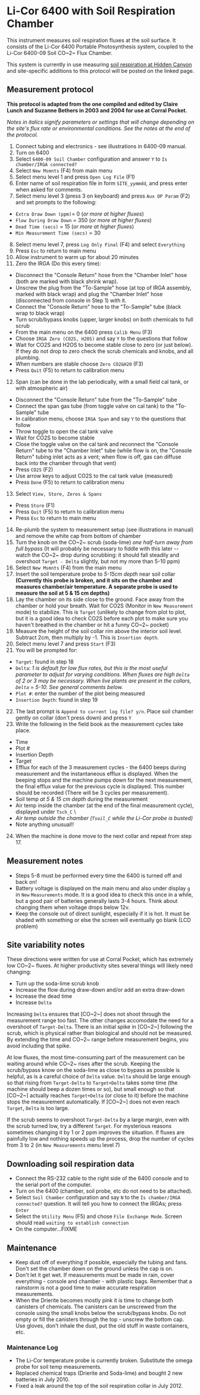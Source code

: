 # Li-Cor 6400 with Soil Respiration Chamber

This instrument measures soil respiration fluxes at the soil surface. It
consists of the Li-Cor 6400 Portable Photosynthesis system, coupled to
the Li-Cor 6400-09 Soil CO~2~ Flux Chamber.

This system is currently in use measuring [soil respiration at Hidden
Canyon](/hiddencanyon/hc_soilresplog_1.md) and site-specific
additions to this protocol will be posted on the linked page.

## Measurement protocol

 **This protocol is adapted from the one compiled and edited by Claire Lunch and Suzanne Bethers in 2003 and 2004 for use at Corral Pocket.**

*Notes in italics signify parameters or settings that will change
depending on the site's flux rate or environmental conditions. See the
notes at the end of the protocol.*

1. Connect tubing and electronics - see illustrations in 6400-09 manual.
2. Turn on 6400
3. Select `6400-09 Soil Chamber` configuration and answer `Y` to `Is chamber/IRGA connected?` 
4. Select `New Msmnts` (F4) from main menu
5. Select menu level 1 and press `Open Log File` (F1)
6. Enter name of soil respiration file in form `SITE_yymmdd`, and press enter when asked for comments.
7. Select menu level 3 (press 3 on keyboard) and press `Aux OP Param` (F2) and set prompts to the following:
  - `Extra Draw Down (ppm)`= 0 (*or more at higher fluxes*)
  - `Flow During Draw Down` = 350 (*or more at higher fluxes*)
  - `Dead Time (secs)` = 15 (*or more at higher fluxes*)
  - `Min Measurement Time (secs)` = 30
8. Select menu level 7, press `Log Only Final` (F4) and select `Everything`
9. Press `Esc` to return to main menu
10. Allow instrument to warm up for about 20 minutes
11. Zero the IRGA (Do this every time):
  - Disconnect the "Console Return" hose from the "Chamber Inlet" hose (both are marked with black shrink wrap).
  - Unscrew the plug from the "To-Sample" hose (at top of IRGA assembly, marked with black wrap) and plug the "Chamber Inlet" hose (disconnected from console in Step 1) with it.
  - Connect the "Console Return" hose to the "To-Sample" tube (black wrap to black wrap)
  - Turn scrub/bypass knobs (upper, larger knobs) on both chemicals to full scrub
  - From the main menu on the 6400 press `Calib Menu` (F3)
  - Choose `IRGA Zero (CO2S, H20S)` and say `Y` to the questions that follow
  - Wait for CO2S and H2OS to become stable close to zero (or just below). If they do not drop to zero check the scrub chemicals and knobs, and all plumbing. 
  - When numbers are stable choose `Zero CO2&H20` (F3)
  - Press `Quit` (F5) to return to calibration menu
12. Span (can be done in the lab periodically, with a small field cal tank, or with atmospheric air)
  - Disconnect the "Console Return" tube from the "To-Sample" tube
  - Connect the span gas tube (from toggle valve on cal tank) to the "To-Sample" tube
  - In calibration menu, choose `IRGA Span` and say `Y` to the questions that follow
  - Throw toggle to open the cal tank valve
  - Wait for CO2S to become stable
  - Close the toggle valve on the cal tank and reconnect the "Console Return" tube to the "Chamber Inlet" tube (while flow is on, the "Console Return" tubing inlet acts as a vent; when flow is off, gas can diffuse back into the chamber through that vent)
  - Press `CO2S` (F2)
  - Use arrow keys to adjust CO2S to the cal tank value (measured)
  - Press `Done` (F5) to return to calibration menu
13. Select `View, Store, Zeros & Spans`
  - Press `Store` (F1)
  - Press `Quit` (F5) to return to calibration menu
  - Press `Esc` to return to main menu
14. Re-plumb the system to measurement setup (see illustrations in manual) and remove the white cap from bottom of chamber
15. Turn the knob on the CO~2~ scrub (soda-lime) *one half-turn away from full bypass* (It will probably be necessary to fiddle with this later -- watch the CO~2~ drop during scrubbing: it should fall steadily and overshoot `Target - Delta` slightly, but not my more than 5-10 ppm)
16. Select `New Msmnts` (F4) from the main menu
17. Insert the soil temperature probe to *5-15cm depth* near soil collar **(Currently this probe is broken, and it sits on the chamber and measures chamber/air temperature. A separate probe is used to measure the soil at 5 & 15 cm depths)**
18. Lay the chamber on its side close to the ground. Face away from the chamber or hold your breath. Wait for CO2S (Monitor in `New Measurement` mode) to stabilize. This is `Target` (unlikely to change from plot to plot, but it is a good idea to check CO2S before each plot to make sure you haven't breathed in the chamber or hit a funny CO~2~ pocket)
19. Measure the height of the soil collar rim above the interior soil level. Subtract 2cm, then multiply by -1. This is `Insertion depth`.
20. Select menu level 7 and press `Start` (F3)
21. You will be prompted for:
  - `Target`: found in step 18
  - `Delta`: *1 is default for low flux rates, but this is the most useful parameter to adjust for varying conditions. When fluxes are high `Delta` of 2 or 3 may be necessary. When live plants are present in the collars, `Delta` = 5-10. See general comments below.*
  - `Plot #`: enter the number of the plot being measured
  - `Insertion Depth`: found in step 19
22. The last prompt is `Append to current log file? y/n`. Place soil chamber gently on collar (don't press down) and press `Y`
23. Write the following in the field book as the measurement cycles take place.
  - Time
  - Plot #
  - Insertion Depth
  - Target
  - Efflux for each of the 3 measurement cycles - the 6400 beeps during measurement and the instantaneous efflux is displayed. When the beeping stops and the machine pumps down for the next measurement, the final efflux value for the previous cycle is displayed. This number should be recorded (There will be 3 cycles per measurement).
  - Soil temp *at 5 & 15 cm depth* during the measurement
  - Air temp inside the chamber (at the end of the final measurement cycle), displayed under `Tsch_C` \
  - *Air temp outside the chamber (`Tsoil_C` while the Li-Cor probe is busted)*
  - Note anything unusual!!
24. When the machine is done move to the next collar and repeat from step 17.

## Measurement notes

- Steps 5-8 must be performed every time the 6400 is turned off and back on!
- Battery voltage is displayed on the main menu and also under display `g` in `New`
`Measurements` mode. It is a good idea to check this once in a while, but a good pair of batteries generally lasts 3-4 hours. Think about changing them when voltage drops below 12v.
- Keep the console out of direct sunlight, especially if it is hot. It must be shaded with something or else the screen will eventually go blank (LCD problem)

## Site variability notes

These directions were written for use at Corral Pocket, which has
extremely low CO~2~ fluxes. At higher productivity sites several things
will likely need changing:

- Turn up the soda-lime scrub knob
- Increase the flow during draw-down and/or add an extra draw-down
- Increase the dead time
- Increase `Delta` 

Increasing `Delta` ensures that [CO~2~] does not shoot through the
measurement range too fast. The other changes accomodate the need for a
overshoot of `Target-Delta`. There is an initial spike in [CO~2~]
following the scrub, which is physical rather than biological and should
not be measured. By extending the time and CO~2~ range before
measurement begins, you avoid including that spike.

At low fluxes, the most time-consuming part of the measurement can be
waiting around while CO~2~ rises after the scrub. Keeping the
scrub/bypass know on the soda-lime as close to bypass as possible is
helpful, as is a careful choice of `Delta` value. `Delta` should be
large enough so that rising from `Target-Delta` to `Target+Delta` takes
some time (the machine should beep a dozen times or so), but small
enough so that [CO~2~] actually reaches `Target+Delta` (or close to
it) before the machine stops the measurement automatically. If [CO~2~]
does not even reach `Target`, `Delta` is too large.

If the scrub seems to overshoot `Target-Delta` by a large margin, even
with the scrub turned low, try a different `Target`. For mysterious
reasons sometimes changing it by 1 or 2 ppm improves the situation. If
fluxes are painfully low and nothing speeds up the process, drop the
number of cycles from 3 to 2 (in `New Measurements` menu level 7)

## Downloading soil respiration data

- Connect the RS-232 cable to the right side of the 6400 console and to the serial port of the computer.
- Turn on the 6400 (chamber, soil probe, etc do not need to be attached).
- Select `Soil Chamber` configuration and say `N` to the `Is chamber/IRGA connected?` question. It will tell you how to connect the IRGAs; press `Enter`
- Select the `Utility Menu` (F5) and chose `File Exchange Mode`. Screen should read `waiting to establish connection`
- On the computer...FIXME

## Maintenance

- Keep dust off of everything if possible, especially the tubing and fans. Don't set the chamber down on the ground unless the cap is on.
- Don't let it get wet. If measurements must be made in rain, cover everything - console and chamber - with plastic bags. Remember that a rainstorm is not a good time to make accurate respiration measurements.
- When the Drierite becomes mostly pink it is time to change both canisters of chemicals. The canisters can be unscrewed from the console using the small knobs below the scrub/bypass knobs. Do not empty or fill the canisters through the top  - unscrew the bottom cap. Use gloves, don't inhale the dust, put the old stuff in waste containers, etc.

### Maintenance Log

* The Li-Cor temperature probe is currently broken. Substitute the omega probe for soil temp measurements.
* Replaced chemical traps (Drierite and Soda-lime) and bought 2 new batteries in July 2010.
* Fixed a leak around the top of the soil respiration collar in July 2012.
